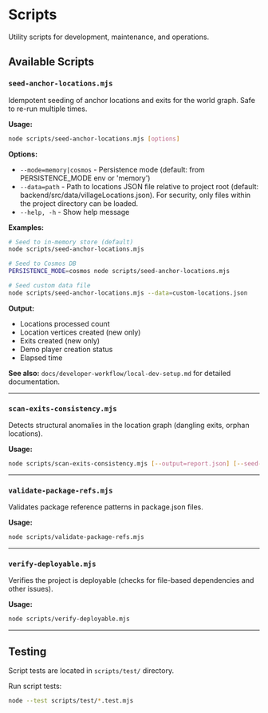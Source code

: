 # Scripts

Utility scripts for development, maintenance, and operations.

## Available Scripts

### `seed-anchor-locations.mjs`

Idempotent seeding of anchor locations and exits for the world graph. Safe to re-run multiple times.

**Usage:**
```bash
node scripts/seed-anchor-locations.mjs [options]
```

**Options:**
- `--mode=memory|cosmos` - Persistence mode (default: from PERSISTENCE_MODE env or 'memory')
- `--data=path` - Path to locations JSON file relative to project root (default: backend/src/data/villageLocations.json). For security, only files within the project directory can be loaded.
- `--help, -h` - Show help message

**Examples:**
```bash
# Seed to in-memory store (default)
node scripts/seed-anchor-locations.mjs

# Seed to Cosmos DB
PERSISTENCE_MODE=cosmos node scripts/seed-anchor-locations.mjs

# Seed custom data file
node scripts/seed-anchor-locations.mjs --data=custom-locations.json
```

**Output:**
- Locations processed count
- Location vertices created (new only)
- Exits created (new only)
- Demo player creation status
- Elapsed time

**See also:** `docs/developer-workflow/local-dev-setup.md` for detailed documentation.

---

### `scan-exits-consistency.mjs`

Detects structural anomalies in the location graph (dangling exits, orphan locations).

**Usage:**
```bash
node scripts/scan-exits-consistency.mjs [--output=report.json] [--seed-locations=loc1,loc2]
```

---

### `validate-package-refs.mjs`

Validates package reference patterns in package.json files.

**Usage:**
```bash
node scripts/validate-package-refs.mjs
```

---

### `verify-deployable.mjs`

Verifies the project is deployable (checks for file-based dependencies and other issues).

**Usage:**
```bash
node scripts/verify-deployable.mjs
```

---

## Testing

Script tests are located in `scripts/test/` directory.

Run script tests:
```bash
node --test scripts/test/*.test.mjs
```
